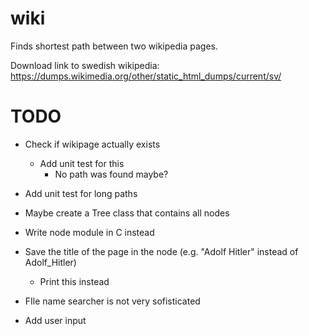 # wiki

Finds shortest path between two wikipedia pages.

Download link to swedish wikipedia: https://dumps.wikimedia.org/other/static_html_dumps/current/sv/

# TODO

* Check if wikipage actually exists
    * Add unit test for this
        * No path was found maybe?

* Add unit test for long paths

* Maybe create a Tree class that contains all nodes

* Write node module in C instead

* Save the title of the page in the node (e.g. "Adolf Hitler" instead of Adolf_Hitler)
    * Print this instead

* FIle name searcher is not very sofisticated

* Add user input
